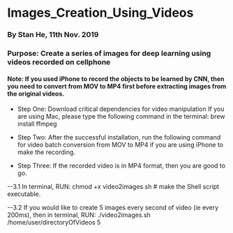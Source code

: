 # Images_Creation_Using_Videos
### By Stan He, 11th Nov. 2019
### Purpose: Create a series of images for deep learning using videos recorded on cellphone
#### Note: If you used iPhone to record the objects to be learned by CNN, then you need to convert from MOV to MP4 first before extracting images from the original videos.

- Step One: Download critical dependencies for video manipulation
If you are using Mac, please type the following command in the terminal:
brew install ffmpeg

- Step Two: After the successful installation, run the following command for video batch conversion from MOV to MP4 if you are using iPhone to make the recording.

- Step Three: If the recorded video is in MP4 format, then you are good to go.

--3.1 In terminal, RUN:
chmod +x video2images.sh # make the Shell script executable.

--3.2 If you would like to create 5 images every second of video (ie every 200ms), then in terminal, RUN: 
./video2images.sh /home/user/directoryOfVideos 5
